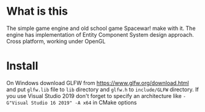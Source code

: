 # What is this

The simple game engine and old school game Spacewar! make with it.
The engine has implementation of Entity Component System design approach. 
Cross platform, working under OpenGL

# Install 
On Windows download GLFW from https://www.glfw.org/download.html and put `glfw.lib` file to `lib` directory
and `glfw.h` to `include/GLFW` directory. If you use Visual Studio 2019 don't forget to specify an architecture
like `-G"Visual Studio 16 2019" -A x64` in CMake options
 